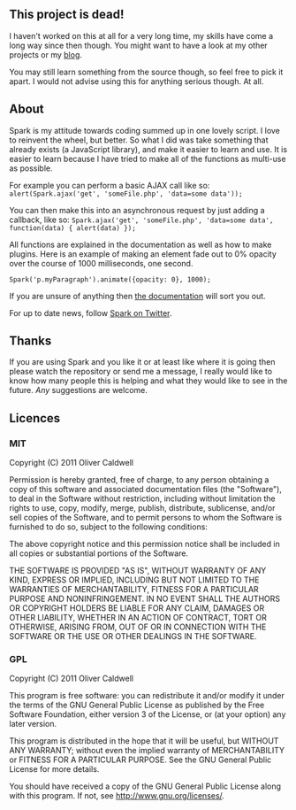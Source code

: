 ## This project is dead!

I haven't worked on this at all for a very long time, my skills have come a long way since then though. You might want to have a look at my other projects or my [blog](http://oli.me.uk/).

You may still learn something from the source though, so feel free to pick it apart. I would not advise using this for anything serious though. At all.

## About
Spark is my attitude towards coding summed up in one lovely script. I love to reinvent the wheel, but better. So what I did was take something that already exists (a JavaScript library), and make it easier to learn and use. It is easier to learn because I have tried to make all of the functions as multi-use as possible.

For example you can perform a basic AJAX call like so: `alert(Spark.ajax('get', 'someFile.php', 'data=some data'));`

You can then make this into an asynchronous request by just adding a callback, like so: `Spark.ajax('get', 'someFile.php', 'data=some data', function(data) { alert(data) });`

All functions are explained in the documentation as well as how to make plugins. Here is an example of making an element fade out to 0% opacity over the course of 1000 milliseconds, one second.

`Spark('p.myParagraph').animate({opacity: 0}, 1000);`

If you are unsure of anything then [the documentation](http://sparkjs.co.uk/documentation.html) will sort you out.

For up to date news, follow [Spark on Twitter](http://twitter.com/#!/SparkJavaScript).

## Thanks
If you are using Spark and you like it or at least like where it is going then please watch the repository or send me a message, I really would like to know how many people this is helping and what they would like to see in the future. *Any* suggestions are welcome.

## Licences

### MIT
Copyright (C) 2011 Oliver Caldwell

Permission is hereby granted, free of charge, to any person obtaining a copy
of this software and associated documentation files (the "Software"), to deal
in the Software without restriction, including without limitation the rights
to use, copy, modify, merge, publish, distribute, sublicense, and/or sell
copies of the Software, and to permit persons to whom the Software is
furnished to do so, subject to the following conditions:

The above copyright notice and this permission notice shall be included in
all copies or substantial portions of the Software.

THE SOFTWARE IS PROVIDED "AS IS", WITHOUT WARRANTY OF ANY KIND, EXPRESS OR
IMPLIED, INCLUDING BUT NOT LIMITED TO THE WARRANTIES OF MERCHANTABILITY,
FITNESS FOR A PARTICULAR PURPOSE AND NONINFRINGEMENT. IN NO EVENT SHALL THE
AUTHORS OR COPYRIGHT HOLDERS BE LIABLE FOR ANY CLAIM, DAMAGES OR OTHER
LIABILITY, WHETHER IN AN ACTION OF CONTRACT, TORT OR OTHERWISE, ARISING FROM,
OUT OF OR IN CONNECTION WITH THE SOFTWARE OR THE USE OR OTHER DEALINGS IN
THE SOFTWARE.

### GPL
Copyright (C) 2011 Oliver Caldwell

This program is free software: you can redistribute it and/or modify
it under the terms of the GNU General Public License as published by
the Free Software Foundation, either version 3 of the License, or
(at your option) any later version.

This program is distributed in the hope that it will be useful,
but WITHOUT ANY WARRANTY; without even the implied warranty of
MERCHANTABILITY or FITNESS FOR A PARTICULAR PURPOSE.  See the
GNU General Public License for more details.

You should have received a copy of the GNU General Public License
along with this program. If not, see <http://www.gnu.org/licenses/>.
